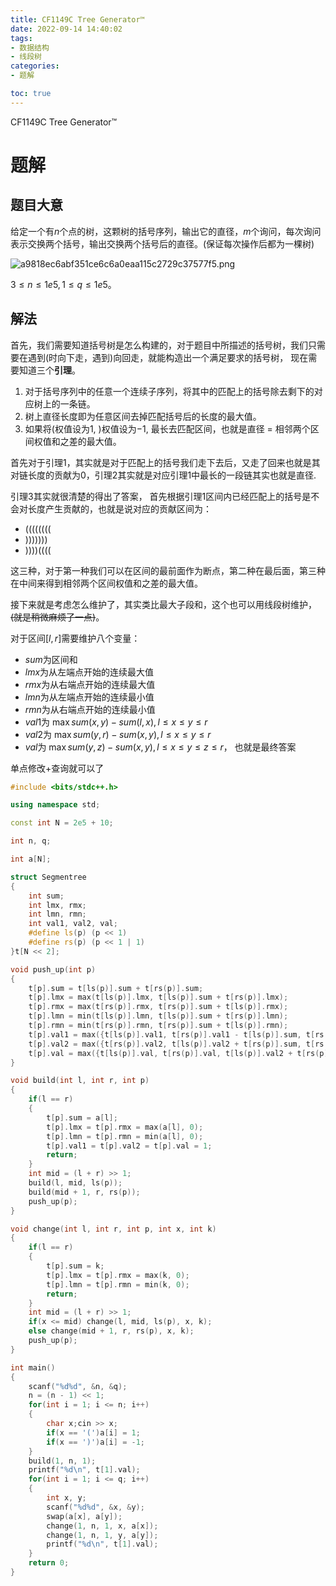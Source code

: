 ```yaml
---
title: CF1149C Tree Generator™
date: 2022-09-14 14:40:02
tags:
- 数据结构
- 线段树
categories:
- 题解

toc: true
---
```


CF1149C Tree Generator™


<!--more-->

# 题解

## 题目大意

给定一个有$n$个点的树，这颗树的括号序列，输出它的直径，$m$个询问，每次询问表示交换两个括号，输出交换两个括号后的直径。(保证每次操作后都为一棵树)

![a9818ec6abf351ce6c6a0eaa115c2729c37577f5.png](https://s2.loli.net/2022/09/14/1hFobwzi2gQHNPv.png)

$3 \le n \le 1e5 , 1 \le q \le 1e5$。

## 解法


首先，我们需要知道括号树是怎么构建的，对于题目中所描述的括号树，我们只需要在遇到$($时向下走，遇到$)$向回走，就能构造出一个满足要求的括号树， 现在需要知道三个**引理**。

1. 对于括号序列中的任意一个连续子序列，将其中的匹配上的括号除去剩下的对应树上的一条链。
2. 树上直径长度即为任意区间去掉匹配括号后的长度的最大值。
3. 如果将$($权值设为$1$, $)$权值设为$-1$, 最长去匹配区间，也就是直径 = 相邻两个区间权值和之差的最大值。

首先对于引理1，其实就是对于匹配上的括号我们走下去后，又走了回来也就是其对链长度的贡献为$0$，引理2其实就是对应引理1中最长的一段链其实也就是直径.

引理3其实就很清楚的得出了答案， 首先根据引理1区间内已经匹配上的括号是不会对长度产生贡献的，也就是说对应的贡献区间为：

- $(((((((($
- $)))))))$
- $))))(((($

这三种，对于第一种我们可以在区间的最前面作为断点，第二种在最后面，第三种在中间来得到相邻两个区间权值和之差的最大值。

接下来就是考虑怎么维护了，其实类比最大子段和，这个也可以用线段树维护，~~(就是稍微麻烦了一点)~~。

对于区间$[l,r]$需要维护八个变量：

- $sum$为区间和
- $lmx$为从左端点开始的连续最大值
- $rmx$为从右端点开始的连续最大值
- $lmn$为从左端点开始的连续最小值
- $rmn$为从右端点开始的连续最小值
- $val1$为 $\max sum(x,y) - sum(l,x) , l \le x \le y \le r$
- $val2$为 $\max sum(y, r) - sum(x, y), l \le x \le y \le r$
- $val$为 $\max sum(y, z) - sum(x, y), l \le x \le y \le z \le r$， 也就是最终答案

单点修改+查询就可以了

 

~~~c++
#include <bits/stdc++.h>

using namespace std;

const int N = 2e5 + 10;

int n, q;

int a[N];

struct Segmentree
{
    int sum;
    int lmx, rmx;
    int lmn, rmn;
    int val1, val2, val;
    #define ls(p) (p << 1)
    #define rs(p) (p << 1 | 1)
}t[N << 2];

void push_up(int p)
{
    t[p].sum = t[ls(p)].sum + t[rs(p)].sum;
    t[p].lmx = max(t[ls(p)].lmx, t[ls(p)].sum + t[rs(p)].lmx);
    t[p].rmx = max(t[rs(p)].rmx, t[rs(p)].sum + t[ls(p)].rmx);
    t[p].lmn = min(t[ls(p)].lmn, t[ls(p)].sum + t[rs(p)].lmn);
    t[p].rmn = min(t[rs(p)].rmn, t[rs(p)].sum + t[ls(p)].rmn);
    t[p].val1 = max({t[ls(p)].val1, t[rs(p)].val1 - t[ls(p)].sum, t[rs(p)].lmx + t[ls(p)].rmx * 2 - t[ls(p)].sum});
    t[p].val2 = max({t[rs(p)].val2, t[ls(p)].val2 + t[rs(p)].sum, t[rs(p)].sum - t[rs(p)].lmn * 2 - t[ls(p)].rmn});
    t[p].val = max({t[ls(p)].val, t[rs(p)].val, t[ls(p)].val2 + t[rs(p)].lmx, t[rs(p)].val1 - t[ls(p)].rmn});
}

void build(int l, int r, int p)
{
    if(l == r)
    {
        t[p].sum = a[l];
        t[p].lmx = t[p].rmx = max(a[l], 0);
        t[p].lmn = t[p].rmn = min(a[l], 0);
        t[p].val1 = t[p].val2 = t[p].val = 1;
        return;
    }
    int mid = (l + r) >> 1;
    build(l, mid, ls(p));
    build(mid + 1, r, rs(p));
    push_up(p);
}

void change(int l, int r, int p, int x, int k)
{
    if(l == r)
    {
        t[p].sum = k;
        t[p].lmx = t[p].rmx = max(k, 0);
        t[p].lmn = t[p].rmn = min(k, 0);
        return;
    }
    int mid = (l + r) >> 1;
    if(x <= mid) change(l, mid, ls(p), x, k);
    else change(mid + 1, r, rs(p), x, k);
    push_up(p);
}

int main()
{
    scanf("%d%d", &n, &q);
    n = (n - 1) << 1;
    for(int i = 1; i <= n; i++)
    {
        char x;cin >> x;
        if(x == '(')a[i] = 1;
        if(x == ')')a[i] = -1;
    }
    build(1, n, 1);
    printf("%d\n", t[1].val);
    for(int i = 1; i <= q; i++)
    {
        int x, y;
        scanf("%d%d", &x, &y);
        swap(a[x], a[y]);
        change(1, n, 1, x, a[x]);
        change(1, n, 1, y, a[y]);
        printf("%d\n", t[1].val);
    }
    return 0;
}
~~~



  
